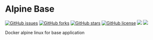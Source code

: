 # Alpine Base

[![GitHub issues](https://img.shields.io/github/issues/zeroc0d3/alpine-base.svg)](https://github.com/zeroc0d3/alpine-base/issues) [![GitHub forks](https://img.shields.io/github/forks/zeroc0d3/alpine-base.svg)](https://github.com/zeroc0d3/alpine-base/network) [![GitHub stars](https://img.shields.io/github/stars/zeroc0d3/alpine-base.svg)](https://github.com/zeroc0d3/alpine-base/stargazers) [![GitHub license](https://img.shields.io/badge/license-MIT-blue.svg)](https://raw.githubusercontent.com/zeroc0d3/alpine-base/master/LICENSE)
[![](https://images.microbadger.com/badges/image/zeroc0d3/alpine-base:3.5.svg)](https://microbadger.com/images/zeroc0d3/alpine-base:3.5 "Layers") [![](https://images.microbadger.com/badges/version/zeroc0d3/alpine-base:3.5.svg)](https://microbadger.com/images/zeroc0d3/alpine-base:3.5 "Version")

Docker alpine linux for base application
